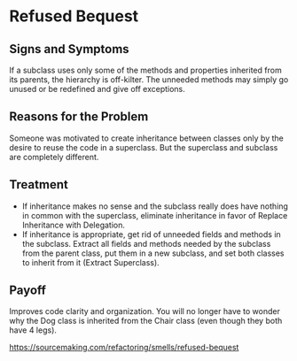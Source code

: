Refused Bequest
===============

Signs and Symptoms
------------------

If a subclass uses only some of the methods and properties inherited from its parents, the hierarchy is off-kilter. The unneeded methods may simply go unused or be redefined and give off exceptions.

Reasons for the Problem
-----------------------

Someone was motivated to create inheritance between classes only by the desire to reuse the code in a superclass. But the superclass and subclass are completely different.

Treatment
---------

- If inheritance makes no sense and the subclass really does have nothing in common with the superclass, eliminate inheritance in favor of Replace Inheritance with Delegation.
- If inheritance is appropriate, get rid of unneeded fields and methods in the subclass. Extract all fields and methods needed by the subclass from the parent class, put them in a new subclass, and set both classes to inherit from it (Extract Superclass).

Payoff
------

Improves code clarity and organization. You will no longer have to wonder why the Dog class is inherited from the Chair class (even though they both have 4 legs).

https://sourcemaking.com/refactoring/smells/refused-bequest

